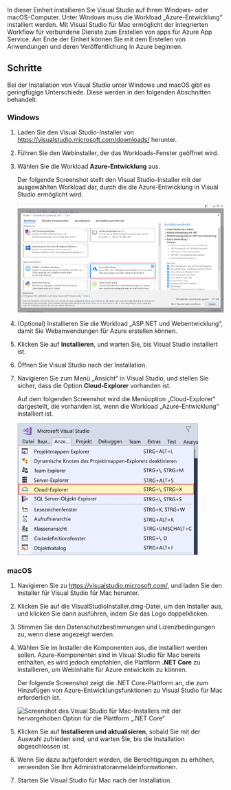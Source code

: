 In dieser Einheit installieren Sie Visual Studio auf Ihrem Windows- oder macOS-Computer. Unter Windows muss die Workload „Azure-Entwicklung“ installiert werden. Mit Visual Studio für Mac ermöglicht der integrierten Workflow für verbundene Dienste zum Erstellen von apps für Azure App Service. Am Ende der Einheit können Sie mit dem Erstellen von Anwendungen und deren Veröffentlichung in Azure beginnen.

## <a name="exercise-steps"></a>Schritte

Bei der Installation von Visual Studio unter Windows und macOS gibt es geringfügige Unterschiede. Diese werden in den folgenden Abschnitten behandelt.

### <a name="windows"></a>Windows

1. Laden Sie den Visual Studio-Installer von https://visualstudio.microsoft.com/downloads/ herunter.

1. Führen Sie den Webinstaller, der das Workloads-Fenster geöffnet wird.

1. Wählen Sie die Workload **Azure-Entwicklung** aus.

    Der folgende Screenshot stellt den Visual Studio-Installer mit der ausgewählten Workload dar, durch die die Azure-Entwicklung in Visual Studio ermöglicht wird.

    ![Screenshot des Visual Studio-Installers mit der hervorgehobenen Workload „Azure-Entwicklung“](../media/5-select-azure-workload.png)

1. (Optional) Installieren Sie die Workload „ASP.NET und Webentwicklung“, damit Sie Webanwendungen für Azure erstellen können.

1. Klicken Sie auf **Installieren**, und warten Sie, bis Visual Studio installiert ist.

1. Öffnen Sie Visual Studio nach der Installation.

1. Navigieren Sie zum Menü „Ansicht“ in Visual Studio, und stellen Sie sicher, dass die Option **Cloud-Explorer** vorhanden ist.

    Auf dem folgenden Screenshot wird die Menüoption „Cloud-Explorer“ dargestellt, die vorhanden ist, wenn die Workload „Azure-Entwicklung“ installiert ist.

    ![Screenshot des Visual Studio-Menüs „Ansicht“ mit der hervorgehobenen Menüoption „Cloud-Explorer“](../media/5-verify-cloud-explorer.png)

### <a name="macos"></a>macOS

1. Navigieren Sie zu https://visualstudio.microsoft.com/, und laden Sie den Installer für Visual Studio für Mac herunter.

1. Klicken Sie auf die VisualStudioInstaller.dmg-Datei, um den Installer aus, und klicken Sie dann ausführen, indem Sie das Logo doppelklicken.

1. Stimmen Sie den Datenschutzbestimmungen und Lizenzbedingungen zu, wenn diese angezeigt werden.

1. Wählen Sie im Installer die Komponenten aus, die installiert werden sollen. Azure-Komponenten sind in Visual Studio für Mac bereits enthalten, es wird jedoch empfohlen, die Plattform **.NET Core** zu installieren, um Webinhalte für Azure entwickeln zu können.

    Der folgende Screenshot zeigt die .NET Core-Plattform an, die zum Hinzufügen von Azure-Entwicklungsfunktionen zu Visual Studio für Mac erforderlich ist.

    ![Screenshot des Visual Studio für Mac-Installers mit der hervorgehoben Option für die Plattform „.NET Core“](../media/5-vsmac-install-net-core.png)

1. Klicken Sie auf **Installieren und aktualisieren**, sobald Sie mit der Auswahl zufrieden sind, und warten Sie, bis die Installation abgeschlossen ist.

1. Wenn Sie dazu aufgefordert werden, die Berechtigungen zu erhöhen, verwenden Sie Ihre Administratoranmeldeinformationen.

1. Starten Sie Visual Studio für Mac nach der Installation.
